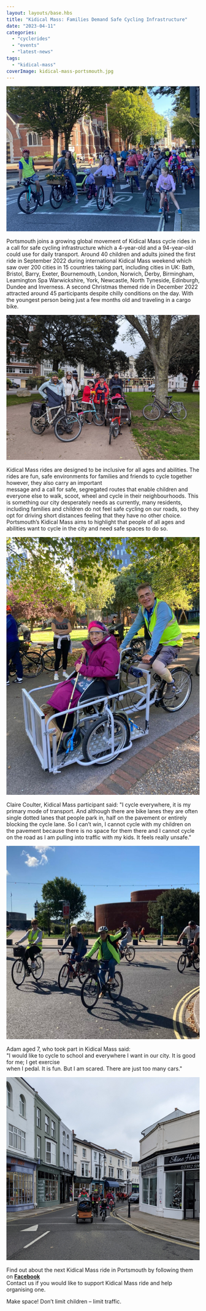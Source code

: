 ```yaml
---
layout: layouts/base.hbs
title: "Kidical Mass: Families Demand Safe Cycling Infrastructure"
date: "2023-04-11"
categories: 
  - "cyclerides"
  - "events"
  - "latest-news"
tags: 
  - "kidical-mass"
coverImage: kidical-mass-portsmouth.jpg
---
```


![](images/kidical-mass-portsmouth.jpg)

Portsmouth joins a growing global movement of Kidical Mass cycle rides in a call for safe cycling  infrastructure which a 4-year-old and a 94-year-old could use for daily transport.   Around 40 children and adults joined the first ride in September 2022 during international Kidical Mass weekend which saw over 200 cities in 15 countries taking part, including cities in UK: Bath, Bristol, Barry, Exeter, Bournemouth, London, Norwich, Derby, Birmingham, Leamington Spa Warwickshire, York, Newcastle, North Tyneside, Edinburgh, Dundee and Inverness.  A second Christmas themed ride in December 2022 attracted around 45 participants despite chilly conditions on the day. With the youngest person being just a few months old and traveling in a cargo bike.

![](images/Photo-from-Agata-Blazevic.jpg)
  
Kidical Mass rides are designed to be inclusive for all ages and abilities. The rides are fun, safe environments for families and friends to cycle together however, they also carry an important  
message and a call for safe, segregated routes that enable children and everyone else to walk, scoot, wheel and cycle in their neighbourhoods. This is something our city desperately needs as currently, many residents, including families and children do not feel safe cycling on our roads, so they opt for driving short distances feeling that they have no other choice. Portsmouth’s Kidical Mass aims to highlight that people of all ages and abilities want to cycle in the city and need safe spaces to do so.

![](images/1664124707105-768x1024.jpg)

  
Claire Coulter, Kidical Mass participant said: "I cycle everywhere, it is my primary mode of transport. And although there are bike lanes they are often single dotted lanes that people park in, half on the pavement or entirely blocking the cycle lane. So I can’t win, I cannot cycle with my children on the pavement because there is no space for them there and I cannot cycle on the road as I am pulling into traffic with my kids. It feels really unsafe."

![](images/1664124707486-1024x1024.jpg)

  
Adam aged 7, who took part in Kidical Mass said:  
"I would like to cycle to school and everywhere I want in our city. It is good for me; I get exercise  
when I pedal. It is fun. But I am scared. There are just too many cars."

![](images/PXL_20221204_115231797.MP-FB.jpg)

  
Find out about the next Kidical Mass ride in Portsmouth by following them on [**Facebook**](http://www.facebook.com/KidicalMassPortsmouth)  
Contact us if you would like to support Kidical Mass ride and help organising one.

  
Make space! Don’t limit children – limit traffic.

